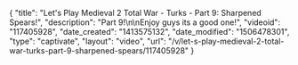 {
    "title": "Let's Play Medieval 2 Total War - Turks - Part 9: Sharpened Spears!",
    "description": "Part 9!\n\nEnjoy guys its a good one!",
    "videoid": "117405928",
    "date_created": "1413575132",
    "date_modified": "1506478301",
    "type": "captivate",
    "layout": "video",
    "url": "\/v\/let-s-play-medieval-2-total-war-turks-part-9-sharpened-spears\/117405928"
}